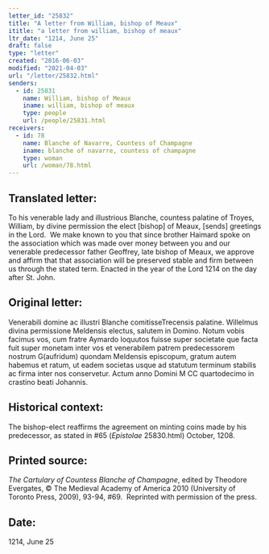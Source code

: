 ```yaml
---
letter_id: "25832"
title: "A letter from William, bishop of Meaux"
ititle: "a letter from william, bishop of meaux"
ltr_date: "1214, June 25"
draft: false
type: "letter"
created: "2016-06-03"
modified: "2021-04-03"
url: "/letter/25832.html"
senders:
  - id: 25831
    name: William, bishop of Meaux
    iname: william, bishop of meaux
    type: people
    url: /people/25831.html
receivers:
  - id: 78
    name: Blanche of Navarre, Countess of Champagne
    iname: blanche of navarre, countess of champagne
    type: woman
    url: /woman/78.html
---
```

<h2> Translated letter:</h2><p>To his venerable lady and illustrious Blanche, countess palatine of Troyes, William, by divine permission the elect [bishop] of Meaux, [sends] greetings in the Lord.&nbsp; We make known to you that since brother Haimard spoke on the association which was made over money between you and our venerable predecessor father Geoffrey, late bishop of Meaux, we approve and affirm that that association will be preserved stable and firm between us through the stated term. Enacted in the year of the Lord 1214 on the day after St. John.</p><h2 class="mt-4"> Original letter:</h2><p>Venerabili domine ac illustri Blanche comitisseTrecensis palatine. Willelmus divina permissione Meldensis electus, salutem in Domino. Notum vobis facimus vos, cum fratre Aymardo loquutos fuisse super societate que facta fuit super monetam inter vos et venerabilem patrem predecessorem nostrum G(aufridum) quondam Meldensis episcopum, gratum autem habemus et ratum, ut eadem societas usque ad statutum terminum stabilis ac firma inter nos conservetur. Actum anno Domini M CC quartodecimo in crastino beati Johannis.</p><h2 class="mt-4"> Historical context:</h2><p>The bishop-elect reaffirms the agreement on minting coins made by his predecessor, as stated in #65 (<em>Epistolae</em> 25830.html) October, 1208.</p><h2 class="mt-4"> Printed source:</h2><p><i>The Cartulary of Countess Blanche of Champagne</i>, edited by Theodore Evergates, © The Medieval Academy of America 2010 (University of Toronto Press, 2009), 93-94, #69.&nbsp; Reprinted with permission of the press.</p><h2 class="mt-4"> Date:</h2>1214, June 25